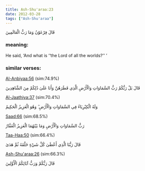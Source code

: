 ```yaml
---
title: Ash-Shu'araa:23
date: 2012-03-28
tags: ["Ash-Shu'araa"]
---
```

قَالَ فِرْعَوْنُ وَمَا رَبُّ الْعَالَمِينَ
### meaning: 
He said, ‘And what is ‘‘the Lord of all the worlds?’’ ’
### similar verses: 

[Al-Anbiyaa:56](/21/56) (sim:74.9%)

قَالَ بَلْ رَبُّكُمْ رَبُّ السَّمَاوَاتِ وَالْأَرْضِ الَّذِي فَطَرَهُنَّ وَأَنَا عَلَىٰ ذَٰلِكُمْ مِنَ الشَّاهِدِينَ

[Al-Jaathiya:37](/45/37) (sim:70.4%)

وَلَهُ الْكِبْرِيَاءُ فِي السَّمَاوَاتِ وَالْأَرْضِ ۖ وَهُوَ الْعَزِيزُ الْحَكِيمُ

[Saad:66](/38/66) (sim:68.5%)

رَبُّ السَّمَاوَاتِ وَالْأَرْضِ وَمَا بَيْنَهُمَا الْعَزِيزُ الْغَفَّارُ

[Taa-Haa:50](/20/50) (sim:66.4%)

قَالَ رَبُّنَا الَّذِي أَعْطَىٰ كُلَّ شَيْءٍ خَلْقَهُ ثُمَّ هَدَىٰ

[Ash-Shu'araa:26](/26/26) (sim:66.3%)

قَالَ رَبُّكُمْ وَرَبُّ آبَائِكُمُ الْأَوَّلِينَ
